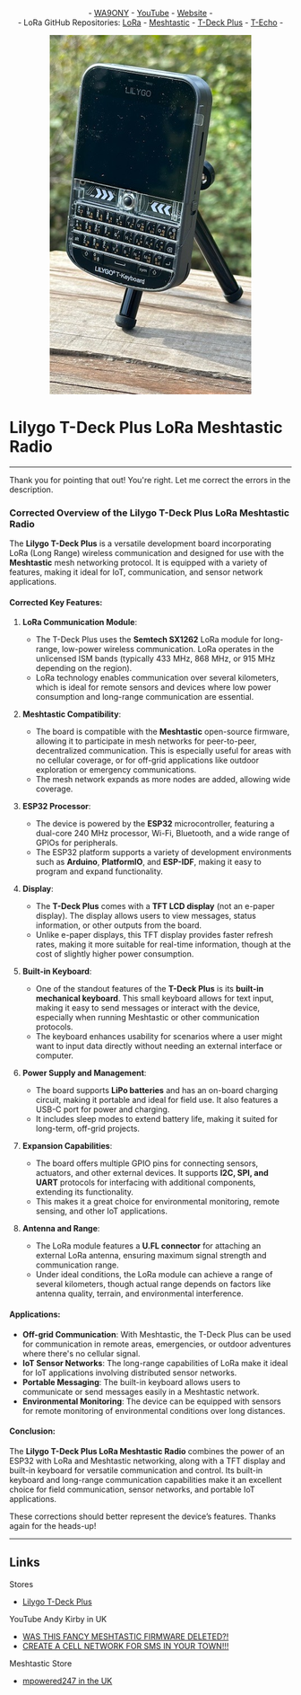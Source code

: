 <P align="center"> - <A HREF="https://www.qrz.com/db/WA9ONY">WA9ONY</A> - <A HREF="https://www.youtube.com/user/DavidAHaworth">YouTube</A> - <A HREF="http://www.stargazing.net/david/index.html">Website</A> -<BR>
- LoRa GitHub Repositories: 
<A HREF="https://github.com/WA9ONY/LoRa">LoRa</A> - 
<A HREF="https://github.com/WA9ONY/LoRa/blob/main/Meshtastic/README.md">Meshtastic</A> -
<A HREF="https://github.com/WA9ONY/LoRa/blob/main/LilygoT-DeckPlus/README.md">T-Deck Plus</A> -
<A HREF="https://github.com/WA9ONY/LoRa/blob/main/LilygoT-Echo/README.md">T-Echo</A> -
</P>  
<p align="center">
       <img width="360" height="640" src="/LilygoT-DeckPlus/Images/T-DeckPlus.jpeg">
</p>

# Lilygo T-Deck Plus LoRa Meshtastic Radio

<HR>

Thank you for pointing that out! You're right. Let me correct the errors in the description.

### Corrected Overview of the Lilygo T-Deck Plus LoRa Meshtastic Radio

The **Lilygo T-Deck Plus** is a versatile development board incorporating LoRa (Long Range) wireless communication and designed for use with the **Meshtastic** mesh networking protocol. It is equipped with a variety of features, making it ideal for IoT, communication, and sensor network applications.

#### Corrected Key Features:

1. **LoRa Communication Module**:
   - The T-Deck Plus uses the **Semtech SX1262** LoRa module for long-range, low-power wireless communication. LoRa operates in the unlicensed ISM bands (typically 433 MHz, 868 MHz, or 915 MHz depending on the region).
   - LoRa technology enables communication over several kilometers, which is ideal for remote sensors and devices where low power consumption and long-range communication are essential.

2. **Meshtastic Compatibility**:
   - The board is compatible with the **Meshtastic** open-source firmware, allowing it to participate in mesh networks for peer-to-peer, decentralized communication. This is especially useful for areas with no cellular coverage, or for off-grid applications like outdoor exploration or emergency communications.
   - The mesh network expands as more nodes are added, allowing wide coverage.

3. **ESP32 Processor**:
   - The device is powered by the **ESP32** microcontroller, featuring a dual-core 240 MHz processor, Wi-Fi, Bluetooth, and a wide range of GPIOs for peripherals.
   - The ESP32 platform supports a variety of development environments such as **Arduino**, **PlatformIO**, and **ESP-IDF**, making it easy to program and expand functionality.

4. **Display**:
   - The **T-Deck Plus** comes with a **TFT LCD display** (not an e-paper display). The display allows users to view messages, status information, or other outputs from the board. 
   - Unlike e-paper displays, this TFT display provides faster refresh rates, making it more suitable for real-time information, though at the cost of slightly higher power consumption.

5. **Built-in Keyboard**:
   - One of the standout features of the **T-Deck Plus** is its **built-in mechanical keyboard**. This small keyboard allows for text input, making it easy to send messages or interact with the device, especially when running Meshtastic or other communication protocols.
   - The keyboard enhances usability for scenarios where a user might want to input data directly without needing an external interface or computer.

6. **Power Supply and Management**:
   - The board supports **LiPo batteries** and has an on-board charging circuit, making it portable and ideal for field use. It also features a USB-C port for power and charging.
   - It includes sleep modes to extend battery life, making it suited for long-term, off-grid projects.

7. **Expansion Capabilities**:
   - The board offers multiple GPIO pins for connecting sensors, actuators, and other external devices. It supports **I2C, SPI, and UART** protocols for interfacing with additional components, extending its functionality.
   - This makes it a great choice for environmental monitoring, remote sensing, and other IoT applications.

8. **Antenna and Range**:
   - The LoRa module features a **U.FL connector** for attaching an external LoRa antenna, ensuring maximum signal strength and communication range.
   - Under ideal conditions, the LoRa module can achieve a range of several kilometers, though actual range depends on factors like antenna quality, terrain, and environmental interference.

#### Applications:

- **Off-grid Communication**: With Meshtastic, the T-Deck Plus can be used for communication in remote areas, emergencies, or outdoor adventures where there's no cellular signal.
- **IoT Sensor Networks**: The long-range capabilities of LoRa make it ideal for IoT applications involving distributed sensor networks.
- **Portable Messaging**: The built-in keyboard allows users to communicate or send messages easily in a Meshtastic network.
- **Environmental Monitoring**: The device can be equipped with sensors for remote monitoring of environmental conditions over long distances.

#### Conclusion:
The **Lilygo T-Deck Plus LoRa Meshtastic Radio** combines the power of an ESP32 with LoRa and Meshtastic networking, along with a TFT display and built-in keyboard for versatile communication and control. Its built-in keyboard and long-range communication capabilities make it an excellent choice for field communication, sensor networks, and portable IoT applications.

These corrections should better represent the device’s features. Thanks again for the heads-up!


<HR>

## Links

Stores
+ [Lilygo T-Deck Plus](https://www.lilygo.cc/products/t-deck-plus?bg_ref=xknMV5FzPY)

YouTube Andy Kirby in UK
+ [WAS THIS FANCY MESHTASTIC FIRMWARE DELETED?!](https://youtu.be/Xo8VhT1_VwM?si=sUDfjNN-eIbQilxM)
+ [CREATE A CELL NETWORK FOR SMS IN YOUR TOWN!!!](https://youtu.be/-JJK7gG_N2A?si=BSc6X5BUXIqTXSuy)

Meshtastic Store
+ [mpowered247 in the UK](https://mpowered247.com/)



